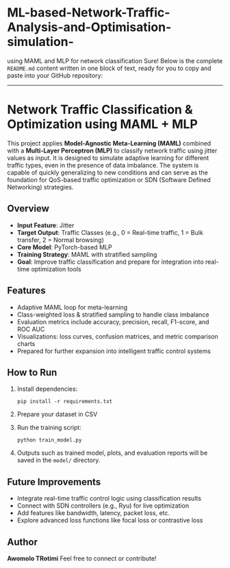 # ML-based-Network-Traffic-Analysis-and-Optimisation-simulation-
using MAML and MLP for network classification 
Sure! Below is the complete `README.md` content written in one block of text, ready for you to copy and paste into your GitHub repository:

---

#  Network Traffic Classification & Optimization using MAML + MLP

This project applies **Model-Agnostic Meta-Learning (MAML)** combined with a **Multi-Layer Perceptron (MLP)** to classify network traffic using jitter values as input. It is designed to simulate adaptive learning for different traffic types, even in the presence of data imbalance. The system is capable of quickly generalizing to new conditions and can serve as the foundation for QoS-based traffic optimization or SDN (Software Defined Networking) strategies.

##  Overview

* **Input Feature**: Jitter
* **Target Output**: Traffic Classes (e.g., 0 = Real-time traffic, 1 = Bulk transfer, 2 = Normal browsing)
* **Core Model**: PyTorch-based MLP
* **Training Strategy**: MAML with stratified sampling
* **Goal**: Improve traffic classification and prepare for integration into real-time optimization tools

##  Features

*  Adaptive MAML loop for meta-learning
*  Class-weighted loss & stratified sampling to handle class imbalance
*  Evaluation metrics include accuracy, precision, recall, F1-score, and ROC AUC
*  Visualizations: loss curves, confusion matrices, and metric comparison charts
*  Prepared for further expansion into intelligent traffic control systems




##  How to Run

1. Install dependencies:

   ```
   pip install -r requirements.txt
   ```

2. Prepare your dataset in CSV 

3. Run the training script:

   ```
   python train_model.py
   ```

4. Outputs such as trained model, plots, and evaluation reports will be saved in the `model/` directory.

##  Future Improvements

* Integrate real-time traffic control logic using classification results
* Connect with SDN controllers (e.g., Ryu) for live optimization
* Add features like bandwidth, latency, packet loss, etc.
* Explore advanced loss functions like focal loss or contrastive loss

## Author

**Awomolo TRotimi**
Feel free to connect or contribute!


